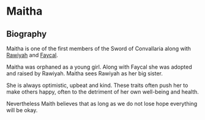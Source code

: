 # Maitha

## Biography

Maitha is one of the first members of the Sword of Convallaria along with [Rawiyah](./rawiyah.md) and [Faycal](./faycal.md).

Maitha was orphaned as a young girl. Along with Faycal she was adopted and raised by Rawiyah.  Maitha sees Rawiyah as her big sister.  

She is always optimistic, upbeat and kind.  These traits often push her to make others happy, often to the detriment of her own well-being and health.

Nevertheless Maith believes that as long as we do not lose hope everything will be okay.


